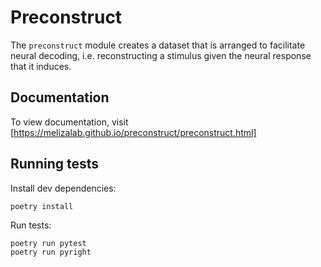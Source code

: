 # Preconstruct

The `preconstruct` module creates a dataset that is arranged to facilitate
neural decoding, i.e. reconstructing a stimulus given the neural
response that it induces.

## Documentation

To view documentation, visit [https://melizalab.github.io/preconstruct/preconstruct.html]

## Running tests
Install dev dependencies:
```
poetry install
```

Run tests:

```bash
poetry run pytest
poetry run pyright
```
